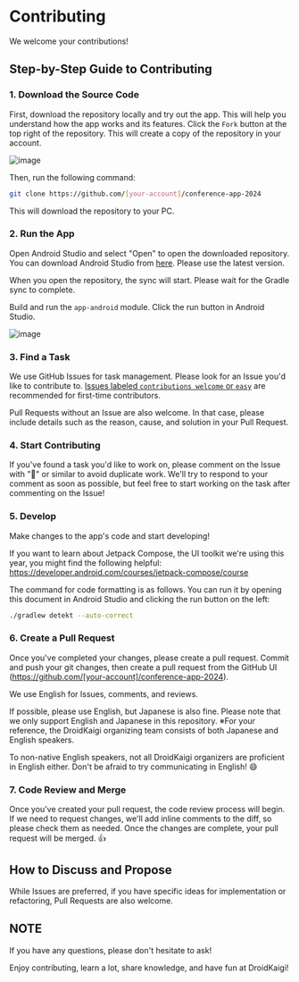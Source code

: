 # Contributing

We welcome your contributions!

## Step-by-Step Guide to Contributing

### 1. Download the Source Code

First, download the repository locally and try out the app. This will help you understand how the app works and its features.
Click the `Fork` button at the top right of the repository. This will create a copy of the repository in your account.

![image](https://github.com/user-attachments/assets/39aa034e-052f-4084-b864-a3214841752c)

Then, run the following command:

```bash
git clone https://github.com/[your-account]/conference-app-2024
```

This will download the repository to your PC.

### 2. Run the App

Open Android Studio and select "Open" to open the downloaded repository. You can download Android Studio from [here](https://developer.android.com/studio). Please use the latest version.

When you open the repository, the sync will start. Please wait for the Gradle sync to complete.

Build and run the `app-android` module. Click the run button in Android Studio.

![image](https://github.com/user-attachments/assets/66f3f0c8-ee18-4961-9c3b-7a808cd2a3b4)

### 3. Find a Task

We use GitHub Issues for task management. Please look for an Issue you'd like to contribute to. [Issues labeled `contributions welcome` or `easy`](https://github.com/DroidKaigi/conference-app-2024/issues?q=is%3Aissue+is%3Aopen+label%3A%22difficulty%3Aeasy+%F0%9F%8C%B1%22+label%3A%22contributions+welcome%22+) are recommended for first-time contributors.

Pull Requests without an Issue are also welcome. In that case, please include details such as the reason, cause, and solution in your Pull Request.

### 4. Start Contributing

If you've found a task you'd like to work on, please comment on the Issue with ":raising_hand:" or similar to avoid duplicate work.
We'll try to respond to your comment as soon as possible, but feel free to start working on the task after commenting on the Issue!

### 5. Develop

Make changes to the app's code and start developing!

If you want to learn about Jetpack Compose, the UI toolkit we're using this year, you might find the following helpful:
https://developer.android.com/courses/jetpack-compose/course

The command for code formatting is as follows. You can run it by opening this document in Android Studio and clicking the run button on the left:

```bash
./gradlew detekt --auto-correct
```

### 6. Create a Pull Request

Once you've completed your changes, please create a pull request.
Commit and push your git changes, then create a pull request from the GitHub UI (https://github.com/[your-account]/conference-app-2024).

We use English for Issues, comments, and reviews.

If possible, please use English, but Japanese is also fine.
Please note that we only support English and Japanese in this repository.
※For your reference, the DroidKaigi organizing team consists of both Japanese and English speakers.

To non-native English speakers, not all DroidKaigi organizers are proficient in English either. Don't be afraid to try communicating in English! :smile:

### 7. Code Review and Merge

Once you've created your pull request, the code review process will begin. If we need to request changes, we'll add inline comments to the diff, so please check them as needed. Once the changes are complete, your pull request will be merged. 👍

## How to Discuss and Propose

While Issues are preferred, if you have specific ideas for implementation or refactoring, Pull Requests are also welcome.

## NOTE

If you have any questions, please don't hesitate to ask!

Enjoy contributing, learn a lot, share knowledge, and have fun at DroidKaigi!
